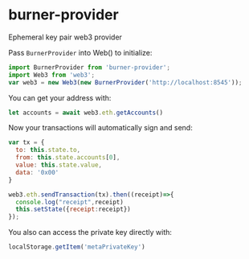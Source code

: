 # burner-provider

Ephemeral key pair web3 provider

Pass `BurnerProvider` into Web() to initialize:
```javascript
import BurnerProvider from 'burner-provider';
import Web3 from 'web3';
var web3 = new Web3(new BurnerProvider('http://localhost:8545'));
```

You can get your address with:
```javascript 
let accounts = await web3.eth.getAccounts()
```

Now your transactions will automatically sign and send:
```javascript
var tx = {
  to: this.state.to,
  from: this.state.accounts[0],
  value: this.state.value,
  data: '0x00'
}

web3.eth.sendTransaction(tx).then((receipt)=>{
  console.log("receipt",receipt)
  this.setState({receipt:receipt})
});
```

You also can access the private key directly with:
```javascript
localStorage.getItem('metaPrivateKey')
```
